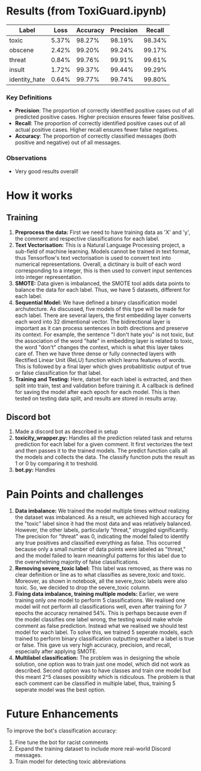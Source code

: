 # Results (from ToxiGuard.ipynb)
| Label           | Loss  | Accuracy | Precision | Recall  |
|-----------------|-------|----------|-----------|---------|
| toxic           | 5.37% | 98.27%   | 98.19%    | 98.34%  |
| obscene         | 2.42% | 99.20%   | 99.24%    | 99.17%  |
| threat          | 0.84% | 99.76%   | 99.91%    | 99.61%  |
| insult          | 1.72% | 99.37%   | 99.44%    | 99.29%  |
| identity_hate   | 0.64% | 99.77%   | 99.74%    | 99.80%  |

### Key Definitions

- **Precision**: The proportion of correctly identified positive cases out of all predicted positive cases. Higher precision ensures fewer false positives.
- **Recall**: The proportion of correctly identified positive cases out of all actual positive cases. Higher recall ensures fewer false negatives.
- **Accuracy**: The proportion of correctly classified messages (both positive and negative) out of all messages.

### Observations
- Very good results overall!

# How it works
## Training
1) **Preprocess the data:** First we need to have training data as 'X' and 'y', the comment and respective classifications for each label.
2) **Text Vectorisation:** This is a Natural Language Processing project, a sub-field of machine learning. Models cannot be trained in text format, thus Tensorflow's text vectorisation is used to convert text into numerical representations. Overall, a dictinary is built of each word corresponding to a integer, this is then used to convert input sentences into integer representation.
3) **SMOTE:** Data given is imbalanced, the SMOTE tool adds data points to balance the data for each label. Thus, we have 5 datasets, different for each label.
4) **Sequential Model:** We have defined a binary classification model archutecture. As discussed, five models of this type will be made for each label. There are several layers, the first embedding layer converts each word into 32 dimentional vector. The bidirectional layer is important as it can process sentences in both directions and preserve its context. For example, the sentence "I don't hate you" is not toxic, but the association of the word "hate" in embedding layer is related to toxic, the word "don't" changes the context, which is what this layer takes care of. Then we have three dense or fully connected layers with Rectified Linear Unit (ReLU) function which learns features of words. This is followed by a final layer which gives probablitistic output of true or false classification for that label.
6) **Training and Testing:** Here, datset for each label is extracted, and then split into train, test and validation before training it. A callback is defined for saving the model after each epoch for each model. This is then tested on testing data split, and results are stored in results array.

## Discord bot
1) Made a discord bot as described in setup
2) **toxicity_wrapper.py:** Handles all the prediction related task and returns prediction for each label for a given comment. It first vectorizes the text and then passes it to the trained models. The predict function calls all the models and collects the data. The classify function puts the result as 1 or 0 by comparing it to treshold.
3) **bot.py:** Handles


# Pain Points and challenges
1) **Data imbalance:** We trained the model multiple times without realizing the dataset was imbalanced. As a result, we achieved high accuracy for the "toxic" label since it had the most data and was relatively balanced. However, the other labels, particularly "threat," struggled significantly. The precision for "threat" was 0, indicating the model failed to identify any true positives and classified everything as false. This occurred because only a small number of data points were labeled as "threat," and the model failed to learn meaningful patterns for this label due to the overwhelming majority of false classifications.
2) **Removing severe_toxic label:** This label was removed, as there was no clear definition or line as to what classifies as severe_toxic and toxic. Moreover, as shown in notebook, all the severe_toxic labels were also toxic. So, we decided to drop the severe_toxic column.
3) **Fixing data imbalance, training multiple models:** Earlier, we were training only one model to perform 5 classifications. We realised one model will not perform all classifications well, even after training for 7 epochs the accuracy remained 54%. This is perhaps because even if the model classifies one label wrong, the testing would make whole comment as false prediction. Instead what we realised we should test model for wach label. To solve this, we trained 5 seperate models, each trained to perform binary classification outputting weather a label is true or false. This gave us very high accuracy, precision, and recall, especially after applying SMOTE.
4) **Multilabel classification:** The problem was in designing the whole solution, one option was to train just one model, which did not work as described. Second option was to have classes and train one model but this meant 2^5 classes possiblity which is ridiculous. The problem is that each comment can be classified in multiple label, thus, training 5 seperate model was the best option.

# Future Enhancements

To improve the bot's classification accuracy:
1. Fine tune the bot for racist comments
2. Expand the training dataset to include more real-world Discord messages.
3. Train model for detecting toxic abbreviations
